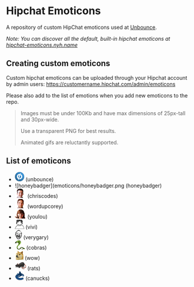 # Hipchat Emoticons

A repository of custom HipChat emoticons used at [Unbounce](http://unbounce.com).

*Note: You can discover all the default, built-in hipchat emoticons at [hipchat-emoticons.nyh.name](http://hipchat-emoticons.nyh.name/)*

## Creating custom emoticons

Custom hipchat emoticons can be uploaded through your Hipchat account by admin users: https://customername.hipchat.com/admin/emoticons

Please also add to the list of emotions when you add new emoticons to the repo.

> Images must be under 100Kb and have max dimensions of 25px-tall and 30px-wide.
>
> Use a transparent PNG for best results.
>
> Animated gifs are reluctantly supported.

List of emoticons
-----------------

* ![unbounce](emoticons/unbounce.png)           (unbounce)
* ![honeybadger](emoticons/honeybadger.png      (honeybadger)
* ![chriscodes](emoticons/chriscodes.png)       (chriscodes)
* ![wordupcorey](emoticons/wordupcorey.png)     (wordupcorey)
* ![yolou](emoticons/yolou.png)                 (youlou)
* ![vivi](emoticons/vivi.png)                   (vivi)
* ![verygary](emoticons/verygary.png)           (verygary)
* ![cobras](emoticons/cobras.png)               (cobras)
* ![wow](emoticons/wow.png)                     (wow)
* ![rats](emoticons/rats.png)                   (rats)
* ![canucks](emoticons/canucks.png)             (canucks)

